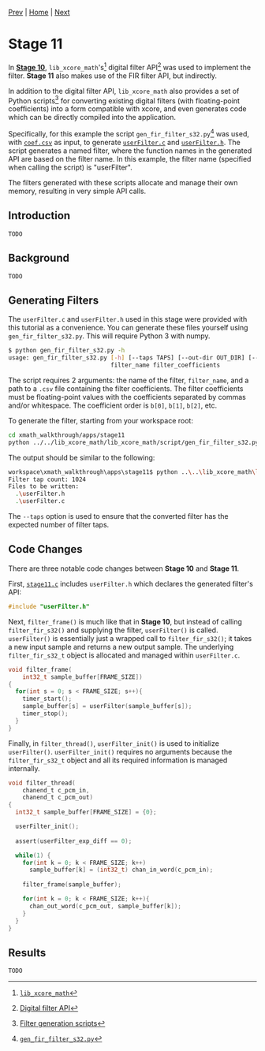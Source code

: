 
[Prev](stage10.md) | [Home](../intro.md) | [Next](stage12.md)

# Stage 11

In [**Stage 10**](stage10.md), `lib_xcore_math`'s[^1] digital filter
API[^2] was used to implement the filter. **Stage 11** also makes use of the FIR
filter API, but indirectly.

In addition to the digital filter API, `lib_xcore_math` also provides a set of
Python scripts[^3] for converting existing digital filters (with floating-point
coefficients) into a form compatible with xcore, and even generates code which
can be directly compiled into the application.

Specifically, for this example the script `gen_fir_filter_s32.py`[^4] was used,
with [`coef.csv`](coef.csv) as input, to generate [`userFilter.c`](userFilter.c)
and [`userFilter.h`](userFilter.h). The script generates a named filter, where
the function names in the generated API are based on the filter name. In this
example, the filter name (specified when calling the script) is "userFilter".

The filters generated with these scripts allocate and manage their own memory,
resulting in very simple API calls.

## Introduction

```
TODO
```

## Background

```
TODO
```

## Generating Filters

The `userFilter.c` and `userFilter.h` used in this stage were provided with this
tutorial as a convenience. You can generate these files yourself using `gen_fir_filter_s32.py`. This will require Python 3 with numpy.

```sh
$ python gen_fir_filter_s32.py -h
usage: gen_fir_filter_s32.py [-h] [--taps TAPS] [--out-dir OUT_DIR] [--input-headroom INPUT_HEADROOM] [--output-headroom OUTPUT_HEADROOM]
                             filter_name filter_coefficients
```

The script requires 2 arguments: the name of the filter, `filter_name`, and a
path to a `.csv` file containing the filter coefficients. The filter
coefficients must be floating-point values with the coefficients separated by
commas and/or whitespace. The coefficient order is `b[0]`, `b[1]`, `b[2]`, etc.

To generate the filter, starting from your workspace root:

```sh
cd xmath_walkthrough/apps/stage11
python ../../lib_xcore_math/lib_xcore_math/script/gen_fir_filter_s32.py --taps 1024 userFilter coef.csv
```

The output should be similar to the following:

```sh
workspace\xmath_walkthrough\apps\stage11$ python ..\..\lib_xcore_math\lib_xcore_math\script\gen_fir_filter_s32.py --taps 1024 userFilter coef.csv
Filter tap count: 1024
Files to be written:
  .\userFilter.h
  .\userFilter.c
```

The `--taps` option is used to ensure that the converted filter has the expected
number of filter taps.


## Code Changes

There are three notable code changes between **Stage 10** and **Stage 11**.

First, [`stage11.c`](stage11.c#L8) includes `userFilter.h` which declares the
generated filter's API:

```c
#include "userFilter.h"
```

Next, `filter_frame()` is much like that in **Stage 10**, but instead of calling
`filter_fir_s32()` and supplying the filter, `userFilter()` is called.
`userFilter()` is essentially just a wrapped call to `filter_fir_s32()`; it
takes a new input sample and returns a new output sample. The underlying
`filter_fir_s32_t` object is allocated and managed within `userFilter.c`.

```c
void filter_frame(
    int32_t sample_buffer[FRAME_SIZE])
{
  for(int s = 0; s < FRAME_SIZE; s++){
    timer_start();
    sample_buffer[s] = userFilter(sample_buffer[s]);
    timer_stop();
  }
}
```

Finally, in `filter_thread()`, `userFilter_init()` is used to initialize
`userFilter()`. `userFilter_init()` requires no arguments because the
`filter_fir_s32_t` object and all its required information is managed
internally.

```c
void filter_thread(
    chanend_t c_pcm_in, 
    chanend_t c_pcm_out)
{
  int32_t sample_buffer[FRAME_SIZE] = {0};

  userFilter_init();
  
  assert(userFilter_exp_diff == 0);

  while(1) {
    for(int k = 0; k < FRAME_SIZE; k++)
      sample_buffer[k] = (int32_t) chan_in_word(c_pcm_in);
    
    filter_frame(sample_buffer);

    for(int k = 0; k < FRAME_SIZE; k++){
      chan_out_word(c_pcm_out, sample_buffer[k]);
    }
  }
}
```

## Results

```
TODO
```


[^1]: [`lib_xcore_math`](https://github.com/xmos/lib_xcore_math)
[^2]: [Digital filter API](https://github.com/xmos/lib_xcore_math/blob/v2.1.1/lib_xcore_math/api/xmath/filter.h)
[^3]: [Filter generation scripts](https://github.com/xmos/lib_xcore_math/tree/v2.1.1/lib_xcore_math/script)
[^4]: [`gen_fir_filter_s32.py`](https://github.com/xmos/lib_xcore_math/blob/v2.1.1/lib_xcore_math/script/gen_fir_filter_s32.py)